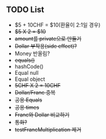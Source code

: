 ## TODO List

- $5 + 10CHF = $10(환율이 2:1일 경우)
- ~~$5 X 2 = $10~~
- ~~amount를 private으로 만들기~~
- ~~Dollar 부작용(side effect)?~~
- Money 반올림?
- ~~equals()~~
- hashCode()
- Equal null
- Equal object
- ~~5CHF X 2 = 10CHF~~
- ~~Dollar/Franc 중복~~
- ~~공용 Equals~~
- ~~공용 times~~
- ~~Franc와 Dollar 비교하기~~
- ~~통화?~~
- ~~testFrancMultiplication 제거~~